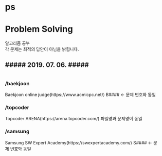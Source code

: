# ps
<html>
<h1>Problem Solving</h1>

알고리즘 공부<br>
각 문제는 최적의 답안이 아님을 밝힙니다. 

<h2>##### 2019. 07. 06. #####<h1>

<h3>/baekjoon</h3>
Baekjoon online judge(https://www.acmicpc.net/)
B#### <- 문제 번호와 동일

<h3>/topcoder</h3>
Topcoder ARENA(https://arena.topcoder.com/)
파일명과 문제명이 동일

<h3>/samsung</h3>
Samsung SW Expert Academy(https://swexpertacademy.com/)
S#### <- 문제 번호와 동일
</html>
